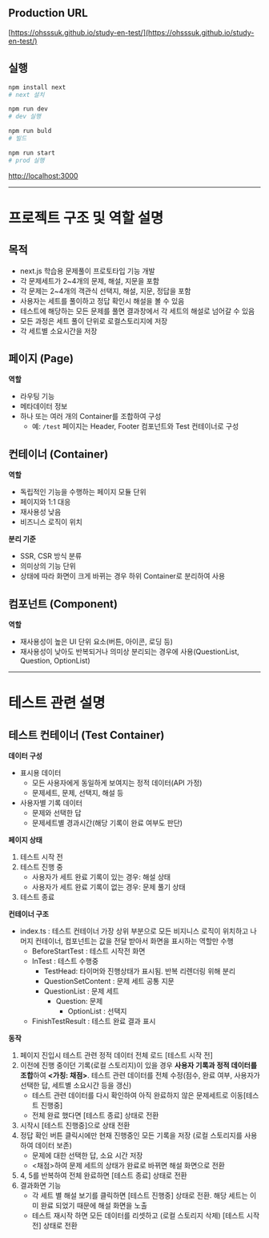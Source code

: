 ## Production URL
[https://ohsssuk.github.io/study-en-test/](https://ohsssuk.github.io/study-en-test/)

## 실행

```bash
npm install next
# next 설치

npm run dev
# dev 실행

npm run buld
# 빌드

npm run start
# prod 실행
```

[http://localhost:3000](http://localhost:3000)

---

# 프로젝트 구조 및 역할 설명

## 목적

- next.js 학습용 문제풀이 프로토타입 기능 개발
- 각 문제세트가 2~4개의 문제, 해설, 지문을 포함
- 각 문제는 2~4개의 객관식 선택지, 해설, 지문, 정답을 포함
- 사용자는 세트를 풀이하고 정답 확인시 해설을 볼 수 있음
- 테스트에 해당하는 모든 문제를 풀면 결과창에서 각 세트의 해설로 넘어갈 수 있음
- 모든 과정은 세트 풀이 단위로 로컬스토리지에 저장
- 각 세트별 소요시간을 저장

## 페이지 (Page)

**역할**

- 라우팅 기능
- 메타데이터 정보
- 하나 또는 여러 개의 Container를 조합하여 구성
  - 예: `/test` 페이지는 Header, Footer 컴포넌트와 Test 컨테이너로 구성

## 컨테이너 (Container)

**역할**

- 독립적인 기능을 수행하는 페이지 모듈 단위
- 페이지와 1:1 대응
- 재사용성 낮음
- 비즈니스 로직이 위치

**분리 기준**

- SSR, CSR 방식 분류
- 의미상의 기능 단위
- 상태에 따라 화면이 크게 바뀌는 경우 하위 Container로 분리하여 사용

## 컴포넌트 (Component)

**역할**

- 재사용성이 높은 UI 단위 요소(버튼, 아이콘, 로딩 등)
- 재사용성이 낮아도 반복되거나 의미상 분리되는 경우에 사용(QuestionList, Question, OptionList)

---

# 테스트 관련 설명

## 테스트 컨테이너 (Test Container)

**데이터 구성**

- 표시용 데이터
  - 모든 사용자에게 동일하게 보여지는 정적 데이터(API 가정)
  - 문제세트, 문제, 선택지, 해설 등
- 사용자별 기록 데이터
  - 문제와 선택한 답
  - 문제세트별 경과시간(해당 기록이 완료 여부도 판단)

**페이지 상태**

1. 테스트 시작 전
2. 테스트 진행 중
   - 사용자가 세트 완료 기록이 있는 경우: 해설 상태
   - 사용자가 세트 완료 기록이 없는 경우: 문제 풀기 상태
3. 테스트 종료

**컨테이너 구조**

- index.ts : 테스트 컨테이너 가장 상위 부분으로 모든 비지니스 로직이 위치하고 나머지 컨테이너, 컴포넌트는 값을 전달 받아서 화면을 표시하는 역할만 수행
  - BeforeStartTest : 테스트 시작전 화면
  - InTest : 테스트 수행중
    - TestHead: 타이머와 진행상태가 표시됨. 반복 리렌더링 위해 분리
    - QuestionSetContent : 문제 세트 공통 지문
    - QuestionList : 문제 세트
      - Question: 문제
        - OptionList : 선택지
  - FinishTestResult : 테스트 완료 결과 표시

**동작**

1. 페이지 진입시 테스트 관련 정적 데이터 전체 로드 [테스트 시작 전]
2. 이전에 진행 중이던 기록(로컬 스토리지)이 있을 경우 **사용자 기록과 정적 데이터를 조합**하여 **<가칭: 채점>**. 테스트 관련 데이터를 전체 수정(점수, 완료 여부, 사용자가 선택한 답, 세트별 소요시간 등을 갱신)
   - 테스트 관련 데이터를 다시 확인하여 아직 완료하지 않은 문제세트로 이동[테스트 진행중]
   - 전체 완료 했다면 [테스트 종료] 상태로 전환
3. 시작시 [테스트 진행중]으로 상태 전환
4. 정답 확인 버튼 클릭시에만 현재 진행중인 모든 기록을 저장 (로컬 스토리지를 사용하여 데이터 보존)
   - 문제에 대한 선택한 답, 소요 시간 저장
   - <채점>하여 문제 세트의 상태가 완료로 바뀌면 해설 화면으로 전환
5. 4, 5를 반복하여 전체 완료하면 [테스트 종료] 상태로 전환
6. 결과화면 기능
   - 각 세트 별 해설 보기를 클릭하면 [테스트 진행중] 상태로 전환. 해당 세트는 이미 완료 되었기 때문에 해설 화면을 노출
   - 테스트 재시작 하면 모든 데이터를 리셋하고 (로컬 스토리지 삭제) [테스트 시작전] 상태로 전환
